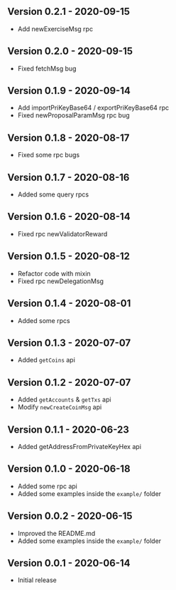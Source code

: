 ## Version 0.2.1 - 2020-09-15
* Add newExerciseMsg rpc

## Version 0.2.0 - 2020-09-15
* Fixed fetchMsg bug

## Version 0.1.9 - 2020-09-14
* Add importPriKeyBase64 / exportPriKeyBase64 rpc
* Fixed newProposalParamMsg rpc bug

## Version 0.1.8 - 2020-08-17
* Fixed some rpc bugs

## Version 0.1.7 - 2020-08-16
* Added some query rpcs

## Version 0.1.6 - 2020-08-14
* Fixed rpc newValidatorReward

## Version 0.1.5 - 2020-08-12
* Refactor code with mixin
* Fixed rpc newDelegationMsg

## Version 0.1.4 - 2020-08-01
* Added some rpcs

## Version 0.1.3 - 2020-07-07
* Added `getCoins` api

## Version 0.1.2 - 2020-07-07
* Added `getAccounts` & `getTxs` api
* Modify `newCreateCoinMsg` api

## Version 0.1.1 - 2020-06-23
* Added getAddressFromPrivateKeyHex api

## Version 0.1.0 - 2020-06-18
* Added some rpc api
* Added some examples inside the `example/` folder

## Version 0.0.2 - 2020-06-15
* Improved the README.md
* Added some examples inside the `example/` folder

## Version 0.0.1 - 2020-06-14
* Initial release
